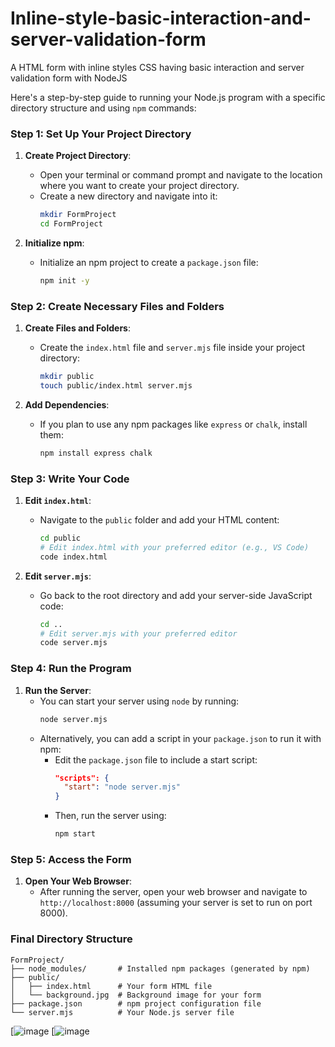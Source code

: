 # Inline-style-basic-interaction-and-server-validation-form
A HTML form with inline styles CSS having basic interaction and server validation form with NodeJS

Here's a step-by-step guide to running your Node.js program with a specific directory structure and using `npm` commands:

### Step 1: Set Up Your Project Directory

1. **Create Project Directory**:
   - Open your terminal or command prompt and navigate to the location where you want to create your project directory.
   - Create a new directory and navigate into it:
     ```bash
     mkdir FormProject
     cd FormProject
     ```

2. **Initialize npm**:
   - Initialize an npm project to create a `package.json` file:
     ```bash
     npm init -y
     ```

### Step 2: Create Necessary Files and Folders

1. **Create Files and Folders**:
   - Create the `index.html` file and `server.mjs` file inside your project directory:
     ```bash
     mkdir public
     touch public/index.html server.mjs
     ```

2. **Add Dependencies**:
   - If you plan to use any npm packages like `express` or `chalk`, install them:
     ```bash
     npm install express chalk
     ```

### Step 3: Write Your Code

1. **Edit `index.html`**:
   - Navigate to the `public` folder and add your HTML content:
     ```bash
     cd public
     # Edit index.html with your preferred editor (e.g., VS Code)
     code index.html
     ```

2. **Edit `server.mjs`**:
   - Go back to the root directory and add your server-side JavaScript code:
     ```bash
     cd ..
     # Edit server.mjs with your preferred editor
     code server.mjs
     ```

### Step 4: Run the Program

1. **Run the Server**:
   - You can start your server using `node` by running:
     ```bash
     node server.mjs
     ```
   - Alternatively, you can add a script in your `package.json` to run it with npm:
     - Edit the `package.json` file to include a start script:
       ```json
       "scripts": {
         "start": "node server.mjs"
       }
       ```
     - Then, run the server using:
       ```bash
       npm start
       ```

### Step 5: Access the Form

1. **Open Your Web Browser**:
   - After running the server, open your web browser and navigate to `http://localhost:8000` (assuming your server is set to run on port 8000).

### Final Directory Structure


```
FormProject/
├── node_modules/       # Installed npm packages (generated by npm)
├── public/
│   ├── index.html      # Your form HTML file
│   └── background.jpg  # Background image for your form
├── package.json        # npm project configuration file
└── server.mjs          # Your Node.js server file
```

[![image](https://i.ibb.co/mNgxhRN/Slide-1.png)
[![image](https://i.ibb.co/QHv9kFS/Slide-1.png)

